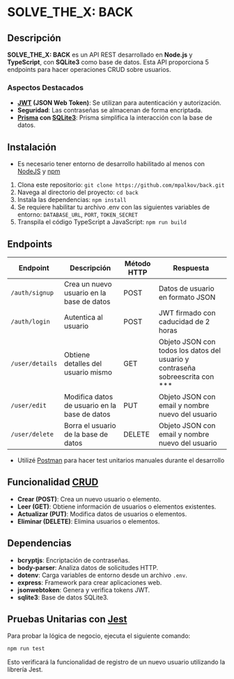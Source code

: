 # SOLVE_THE_X: BACK

## Descripción
**SOLVE_THE_X: BACK** es un API REST desarrollado en **Node.js** y **TypeScript**, con **SQLite3** como base de datos.
Esta API proporciona 5 endpoints para hacer operaciones CRUD sobre usuarios.

### Aspectos Destacados

- **[JWT](https://openwebinars.net/blog/que-es-json-web-token-y-como-funciona/) (JSON Web Token)**: Se utilizan para autenticación y autorización.
- **Seguridad**: Las contraseñas se almacenan de forma encriptada.
- **[Prisma](https://www.prisma.io/) con [SQLite3](https://www.sqlite.org/)**: Prisma simplifica la interacción con la base de datos.


## Instalación

- Es necesario tener entorno de desarrollo habilitado al menos con [NodeJS](https://nodejs.org/en) y [npm](https://www.npmjs.com/)

1. Clona este repositorio: `git clone https://github.com/mpalkov/back.git`
2. Navega al directorio del proyecto: `cd back`
3. Instala las dependencias: `npm install`
4. Se requiere habilitar tu archivo .env con las siguientes variables de entorno: `DATABASE_URL`, `PORT`, `TOKEN_SECRET`
5. Transpila el código TypeScript a JavaScript: `npm run build`

## Endpoints

| Endpoint | Descripción | Método HTTP | Respuesta |
|-----------------|-------------|-------------|-----------|
| `/auth/signup` | Crea un nuevo usuario en la base de datos | POST | Datos de usuario en formato JSON |
| `/auth/login` | Autentica al usuario | POST | JWT firmado con caducidad de 2 horas |
| `/user/details` | Obtiene detalles del usuario mismo | GET | Objeto JSON con todos los datos del usuario y contraseña sobreescrita con *** |
| `/user/edit` | Modifica datos de usuario en la base de datos | PUT | Objeto JSON con email y nombre nuevo del usuario |
| `/user/delete` | Borra el usuario de la base de datos | DELETE | Objeto JSON con email y nombre nuevo del usuario |

- Utilizé [Postman](https://www.postman.com/) para hacer test unitarios manuales durante el desarrollo


## Funcionalidad [CRUD](https://www.freecodecamp.org/news/crud-operations-explained/)

- **Crear (POST)**: Crea un nuevo usuario o elemento.
- **Leer (GET)**: Obtiene información de usuarios o elementos existentes.
- **Actualizar (PUT)**: Modifica datos de usuarios o elementos.
- **Eliminar (DELETE)**: Elimina usuarios o elementos.

## Dependencias

- **bcryptjs**: Encriptación de contraseñas.
- **body-parser**: Analiza datos de solicitudes HTTP.
- **dotenv**: Carga variables de entorno desde un archivo `.env`.
- **express**: Framework para crear aplicaciones web.
- **jsonwebtoken**: Genera y verifica tokens JWT.
- **sqlite3**: Base de datos SQLite3.

## Pruebas Unitarias con [Jest](https://jestjs.io/es-ES/)

Para probar la lógica de negocio, ejecuta el siguiente comando:

```bash
npm run test
```
Esto verificará la funcionalidad de registro de un nuevo usuario utilizando la librería Jest.
